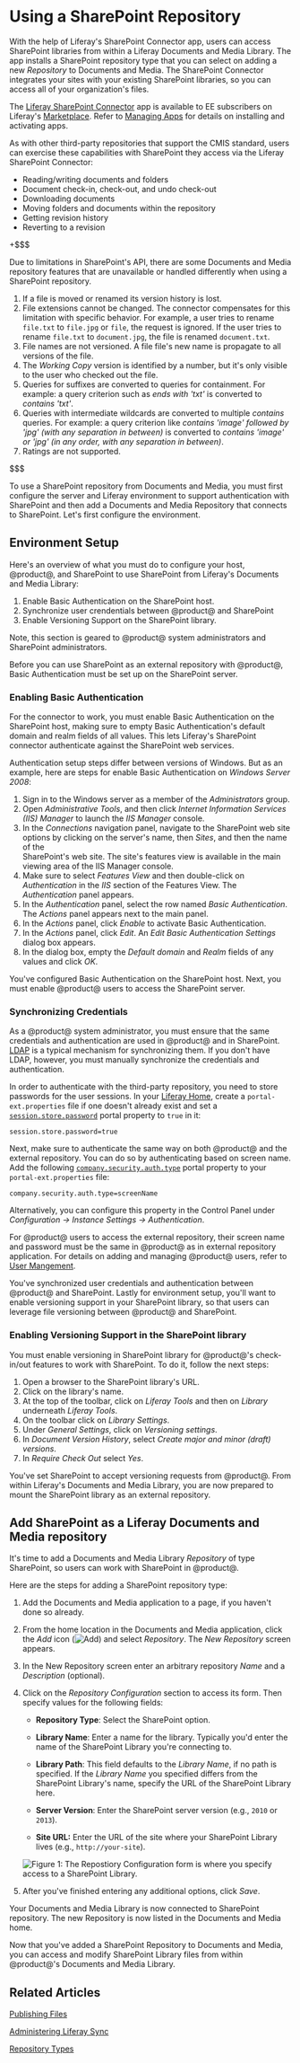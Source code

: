 # Using a SharePoint Repository [](id=using-a-sharepoint-repository)

With the help of Liferay's SharePoint Connector app, users can access SharePoint
libraries from within a Liferay Documents and Media Library. The app installs a
SharePoint repository type that you can select on adding a new *Repository* to
Documents and Media. The SharePoint Connector integrates your sites with your
existing SharePoint libraries, so you can access all of your organization's
files.

The [Liferay SharePoint Connector](https://web.liferay.com/marketplace/-/mp/application/15188537)
app is available to EE subscribers on Liferay's
[Marketplace](http://marketplace.liferay.com/). Refer to [Managing Apps](/discover/portal/-/knowledge_base/7-0/managing-apps)
for details on installing and activating apps.

As with other third-party repositories that support the CMIS standard, users can
exercise these capabilities with SharePoint they access via the Liferay
SharePoint Connector: 

- Reading/writing documents and folders
- Document check-in, check-out, and undo check-out
- Downloading documents
- Moving folders and documents within the repository
- Getting revision history
- Reverting to a revision

+$$$

Due to limitations in SharePoint's API, there are some Documents and Media
repository features that are unavailable or handled differently when using a
SharePoint repository.

1. If a file is moved or renamed its version history is lost. 
2. File extensions cannot be changed. The connector compensates for this
limitation with specific behavior. For example, a user tries to rename
`file.txt` to `file.jpg` or `file`, the request is ignored. If the user tries to
rename `file.txt` to `document.jpg`, the file is renamed `document.txt`.
3. File names are not versioned. A file file's new name is propagate to all
versions of the file.
4. The *Working Copy* version is identified by a number, but it's only visible
to the user who checked out the file. 
5. Queries for suffixes are converted to queries for containment. For example:
a query criterion such as *ends with 'txt'* is converted to *contains 'txt'*. 
6. Queries with intermediate wildcards are converted to multiple *contains*
queries. For example: a query criterion like *contains 'image' followed by 'jpg'
(with any separation in between)* is converted to *contains 'image' or 'jpg' (in
any order, with any separation in between)*.  
7. Ratings are not supported.

$$$

To use a SharePoint repository from Documents and Media, you must first
configure the server and Liferay environment to support authentication with
SharePoint and then add a Documents and Media Repository that connects to
SharePoint. Let's first configure the environment.

## Environment Setup [](id=environment-setup)

Here's an overview of what you must do to configure your host, @product@, and
SharePoint to use SharePoint from Liferay's Documents and Media Library:

1. Enable Basic Authentication on the SharePoint host.
2. Synchronize user crendentials between @product@ and SharePoint
2. Enable Versioning Support on the SharePoint library.

Note, this section is geared to @product@ system administrators and SharePoint
administrators.

Before you can use SharePoint as an external repository with @product@, Basic
Authentication must be set up on the SharePoint server.

### Enabling Basic Authentication [](id=enabling-basic-authentication)

For the connector to work, you must enable Basic Authentication on the
SharePoint host, making sure to empty Basic Authentication's default domain and
realm fields of all values. This lets Liferay's SharePoint connector
authenticate against the SharePoint web services. 

Authentication setup steps differ between versions of Windows. But as an
example, here are steps for enable Basic Authentication on *Windows Server
2008*: 

1. Sign in to the Windows server as a member of the *Administrators* group. 
2. Open *Administrative Tools*, and then click *Internet Information Services
(IIS) Manager* to launch the *IIS Manager* console. 
3. In the *Connections* navigation panel, navigate to the SharePoint web site
options by clicking on the server's name, then *Sites*, and then the name of the  
SharePoint's web site. The site's features view is available in the main viewing
area of the IIS Manager console.
4. Make sure to select *Features View* and then double-click on *Authentication*
in the *IIS* section of the Features View. The *Authentication* panel appears.
5. In the *Authentication* panel, select the row named *Basic Authentication*.
The *Actions* panel appears next to the main panel.
6. In the *Actions* panel, click *Enable* to activate Basic Authentication. 
7. In the *Actions* panel, click *Edit*. An *Edit Basic Authentication Settings*
dialog box appears.
8. In the dialog box, empty the *Default domain* and *Realm* fields of any
values and click *OK*.

You've configured Basic Authentication on the SharePoint host. Next, you must
enable @product@ users to access the SharePoint server.

### Synchronizing Credentials [](id=synchronizing-credentials)

As a @product@ system administrator, you must ensure that the same credentials
and authentication are used in @product@ and in SharePoint.
[LDAP](/discover/deployment/-/knowledge_base/7-0/ldap) is a typical mechanism
for synchronizing them. If you don't have LDAP, however, you must manually
synchronize the credentials and authentication. 

In order to authenticate with the third-party repository, you need to store
passwords for the user sessions. In your [Liferay Home](/discover/deployment/-/knowledge_base/7-0/installing-liferay-portal#liferay-home),
create a `portal-ext.properties` file if one doesn't already exist and set a [`session.store.password`](https://docs.liferay.com/portal/7.0/propertiesdoc/portal.properties.html#Session)
portal property to `true` in it:

    session.store.password=true

Next, make sure to authenticate the same way on both @product@ and
the external repository. You can do so by authenticating based on screen
name. Add the following [`company.security.auth.type`]( https://docs.liferay.com/portal/7.0/propertiesdoc/portal.properties.html#Company)
portal property to your `portal-ext.properties` file: 

    company.security.auth.type=screenName

Alternatively, you can configure this property in the Control Panel
under *Configuration &rarr; Instance Settings &rarr; Authentication*.
                                         
For @product@ users to access the external repository, their screen name and password must be
the same in @product@ as in external repository application. For details
on adding and managing @product@ users, refer to [User Mangement](/discover/portal/-/knowledge_base/7-0/user-management).

You've synchronized user credentials and authentication between @product@ and
SharePoint. Lastly for environment setup, you'll want to enable versioning
support in your SharePoint library, so that users can leverage file versioning
between @product@ and SharePoint. 

### Enabling Versioning Support in the SharePoint library [](id=enabling-versioning-support-in-the-sharepoint-library)

You must enable versioning in SharePoint library for @product@'s check-in/out
features to work with SharePoint. To do it, follow the next steps: 

1. Open a browser to the SharePoint library's URL.
2. Click on the library's name.
2. At the top of the toolbar, click on *Liferay Tools* and then on *Library*
underneath *Liferay Tools*. 
3. On the toolbar click on *Library Settings*.
4. Under *General Settings*, click on *Versioning settings*.
5. In *Document Version History*, select *Create major and minor (draft)
versions*. 
6. In *Require Check Out* select *Yes*.

You've set SharePoint to accept versioning requests from @product@.
From within Liferay's Documents and Media Library, you are now prepared to mount
the SharePoint library as an external repository. 

## Add SharePoint as a Liferay Documents and Media repository [](id=add-sharepoint-as-a-liferay-documents-and-media-repository)

It's time to add a Documents and Media Library *Repository* of type SharePoint,
so users can work with SharePoint in @product@. 

Here are the steps for adding a SharePoint repository type:

1. Add the Documents and Media application to a page, if you haven't done so
already.

2. From the home location in the Documents and Media application, click the *Add* icon
(![Add](../../../images-dxp/icon-portlet-add-control.png)) and select *Repository*. The  *New Repository* screen appears.

3. In the New Repository screen enter an arbitrary repository *Name* and a
*Description* (optional).

4. Click on the *Repository Configuration* section to access its form. Then
specify values for the following fields:

    - **Repository Type**: Select the SharePoint option.

    - **Library Name**: Enter a name for the library. Typically you'd 
    enter the name of the SharePoint Library you're connecting to.
    
    - **Library Path**: This field defaults to the *Library Name*, if no path is
	specified. If the *Library Name* you specified differs from the SharePoint
	Library's name, specify the URL of the SharePoint Library here.

    - **Server Version**: Enter the SharePoint server version (e.g., `2010` or
    `2013`). 

    - **Site URL:** Enter the URL of the site where your SharePoint Library lives (e.g., `http://your-site`). 

    ![Figure 1: The Repostiory Configuration form is where you specify access to a SharePoint Library.](../../../images-dxp/sharepoint-repo-configuration-form.png)

5. After you've finished entering any additional options, click *Save*.

Your Documents and Media Library is now connected to SharePoint repository. The
new Repository is now listed in the Documents and Media home. 

Now that you've added a SharePoint Repository to Documents and Media, you can
access and modify SharePoint Library files from within @product@'s Documents and
Media Library.  

## Related Articles [](id=related-articles)

[Publishing Files](/discover/portal/-/knowledge_base/7-0/publishing-files)

[Administering Liferay Sync](/discover/portal/-/knowledge_base/7-0/administering-liferay-sync)

[Repository Types](/discover/portal/-/knowledge_base/7-0/repository-types)
